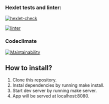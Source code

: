 ### Hexlet tests and linter:
[![hexlet-check](https://github.com/Mentavr/frontend-project-lvl3/actions/workflows/hexlet-check.yml/badge.svg)](https://github.com/Mentavr/frontend-project-lvl3/actions/workflows/hexlet-check.yml)

[![linter](https://github.com/Mentavr/frontend-project-lvl3/actions/workflows/test.yml/badge.svg)](https://github.com/Mentavr/frontend-project-lvl3/actions/workflows/test.yml)

### Codeclimate
[![Maintainability](https://api.codeclimate.com/v1/badges/bbb9bccc11ec5db9012f/maintainability)](https://codeclimate.com/github/Mentavr/frontend-project-lvl3/maintainability)
## How to install?
1. Clone this repository.
2. Instal dependencies by running make install.
3. Start dev server by running make server.
4. App will be served at localhost:8080.
